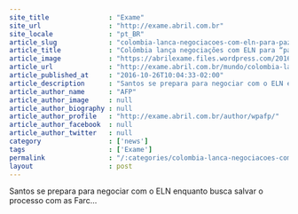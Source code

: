```yaml
---
site_title               : "Exame"
site_url                 : "http://exame.abril.com.br"
site_locale              : "pt_BR"
article_slug             : "colombia-lanca-negociacoes-com-eln-para-paz-completa"
article_title            : "Colômbia lança negociações com ELN para “paz completa”"
article_image            : "https://abrilexame.files.wordpress.com/2016/09/size_960_16_9_colombia79.jpg?quality=70&strip=all&w=960"
article_url              : "http://exame.abril.com.br/mundo/colombia-lanca-negociacoes-com-eln-para-paz-completa/"
article_published_at     : "2016-10-26T10:04:33-02:00"
article_description      : "Santos se prepara para negociar com o ELN enquanto busca salvar o processo com as Farc..."
article_author_name      : "AFP"
article_author_image     : null
article_author_biography : null
article_author_profile   : "http://exame.abril.com.br/author/wpafp/"
article_author_facebook  : null
article_author_twitter   : null
category                 : ['news']
tags                     : ['Exame']
permalink                : "/:categories/colombia-lanca-negociacoes-com-eln-para-paz-completa/"
layout                   : post
---
```


Santos se prepara para negociar com o ELN enquanto busca salvar o processo com as Farc...
